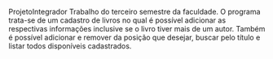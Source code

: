 ProjetoIntegrador
Trabalho do terceiro semestre da faculdade. O programa trata-se de um cadastro de livros no qual é possível adicionar as respectivas informações inclusive
se o livro tiver mais de um autor. Também é possível adicionar e remover da posição que desejar, buscar pelo título e listar todos disponíveis cadastrados.

